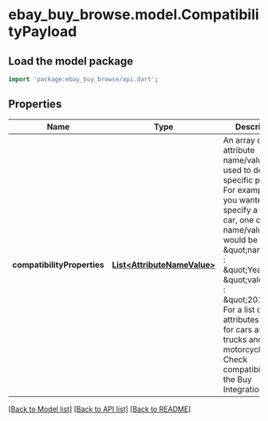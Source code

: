 # ebay_buy_browse.model.CompatibilityPayload

## Load the model package
```dart
import 'package:ebay_buy_browse/api.dart';
```

## Properties
Name | Type | Description | Notes
------------ | ------------- | ------------- | -------------
**compatibilityProperties** | [**List&lt;AttributeNameValue&gt;**](AttributeNameValue.md) | An array of attribute name/value pairs used to define a specific product. For example: If you wanted to specify a specific car, one of the name/value pairs would be &amp;quot;name&amp;quot; : &amp;quot;Year&amp;quot;, &amp;quot;value&amp;quot; : &amp;quot;2019&amp;quot; For a list of the attributes required for cars and trucks and motorcycles see Check compatibility in the Buy Integration Guide. | [optional] [default to []]

[[Back to Model list]](../README.md#documentation-for-models) [[Back to API list]](../README.md#documentation-for-api-endpoints) [[Back to README]](../README.md)


